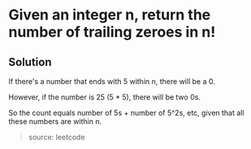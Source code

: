 # Given an integer n, return the number of trailing zeroes in n!

## Solution

If there's a number that ends with 5 within n, there will be a 0. 

However, if the number is 25 (5 * 5), there will be two 0s.

So the count equals number of 5s + number of 5^2s, etc, given that all these numbers are within n.

>source: leetcode
